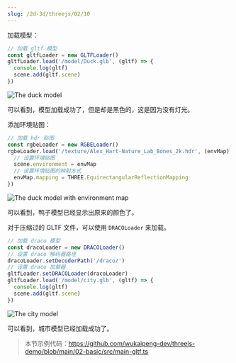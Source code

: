 ```yaml
---
slug: /2d-3d/threejs/02/10
---
```


加载模型：

```javascript
// 加载 gltf 模型
const gltfLoader = new GLTFLoader()
gltfLoader.load('/model/Duck.glb', (gltf) => {
  console.log(gltf)
  scene.add(gltf.scene)
})
```


![The duck model](https://img.wukaipeng.com//2025/04/26-230622-OL01F4-image-20250426230622151.png)

可以看到，模型加载成功了，但是却是黑色的，这是因为没有灯光。

添加环境贴图：

```javascript
// 加载 hdr 贴图
const rgbeLoader = new RGBELoader()
rgbeLoader.load('/texture/Alex_Hart-Nature_Lab_Bones_2k.hdr', (envMap) => {
  // 设置环境贴图
  scene.environment = envMap
  // 设置环境贴图的映射方式
  envMap.mapping = THREE.EquirectangularReflectionMapping
})
```

![The duck model with environment map](https://img.wukaipeng.com//2025/04/26-231212-DGdZ0o-image-20250426231212790.png)

可以看到，鸭子模型已经显示出原来的颜色了。

对于压缩过的 GLTF 文件，可以使用 `DRACOLoader` 来加载。

```javascript
// 加载 draco 模型
const dracoLoader = new DRACOLoader()
// 设置 draco 解码器路径
dracoLoader.setDecoderPath('/draco/')
// 设置 draco 加载器
gltfLoader.setDRACOLoader(dracoLoader)
gltfLoader.load('/model/city.glb', (gltf) => {
  console.log(gltf)
  scene.add(gltf.scene)
})
```

![The city model](https://img.wukaipeng.com//2025/04/26-231212-DGdZ0o-image-20250426231212790.png)

可以看到，城市模型已经加载成功了。

> 本节示例代码：https://github.com/wukaipeng-dev/threejs-demo/blob/main/02-basic/src/main-gltf.ts



